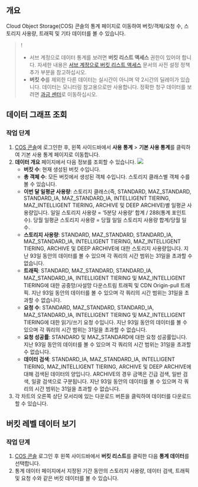 ## 개요

Cloud Object Storage(COS) 콘솔의 통계 페이지로 이동하여 버킷/객체/요청 수, 스토리지 사용량, 트래픽 및 기타 데이터를 볼 수 있습니다.

>!
> - 서브 계정으로 데이터 통계를 보려면 **버킷 리스트 액세스** 권한이 있어야 합니다. 자세한 내용은 [서브 계정으로 버킷 리스트 액세스](https://intl.cloud.tencent.com/document/product/436/17061) 문서의 사전 설정 정책 추가 부분을 참고하십시오.
> - **버킷 수**를 제외한 다른 데이터는 실시간이 아니며 약 2시간의 딜레이가 있습니다. 데이터는 모니터링 참고용으로만 사용합니다. 정확한 청구 데이터를 보려면 [과금 센터](https://console.cloud.tencent.com/account)로 이동하십시오.
> 

## 데이터 그래프 조회

### 작업 단계

1. [COS 콘솔](https://console.cloud.tencent.com/cos5)에 로그인한 후, 왼쪽 사이드바에서 **사용 통계** > **기본 사용 통계**를 클릭하여 기본 사용 통계 페이지로 이동합니다.
2. **데이터 개요** 페이지에서 다음 정보를 조회할 수 있습니다.
   ![](https://qcloudimg.tencent-cloud.cn/raw/7cdb582b1cbb4859ffce7cf69d23b212.png)
    - **버킷 수**: 현재 생성된 버킷 수입니다.                                     
    - **총 객체 수**: 모든 버킷에서 생성된 객체 수입니다. 스토리지 클래스별 객체 수를 볼 수 있습니다.                      
    - **이번 달 일평균 사용량**: 스토리지 클래스(즉, STANDARD, MAZ_STANDARD, STANDARD_IA, MAZ_STANDARD_IA, INTELLIGENT TIERING, MAZ_INTELLIGENT TIERING, ARCHIVE 및 DEEP ARCHIVE)별 일평균 사용량입니다. 일일 스토리지 사용량 = ‘5분당 사용량’ 합계 / 288(통계 포인트 수). 당월 일평균 스토리지 사용량 = 당월 일일 스토리지 사용량 합계/당월 일수.
   - **스토리지 사용량**: STANDARD, MAZ_STANDARD, STANDARD_IA, MAZ_STANDARD_IA, INTELLIGENT TIERING, MAZ_INTELLIGENT TIERING, ARCHIVE 및 DEEP ARCHIVE에 대한 스토리지 사용량입니다. 지난 93일 동안의 데이터를 볼 수 있으며 각 쿼리의 시간 범위는 31일을 초과할 수 없습니다.
   - **트래픽**: STANDARD, MAZ_STANDARD, STANDARD_IA, MAZ_STANDARD_IA, INTELLIGENT TIERING 및 MAZ_INTELLIGENT TIERING에 대한 공중망/사설망 다운스트림 트래픽 및 CDN Origin-pull 트래픽. 지난 93일 동안의 데이터를 볼 수 있으며 각 쿼리의 시간 범위는 31일을 초과할 수 없습니다.
   - **요청 수**: STANDARD, MAZ_STANDARD, STANDARD_IA, MAZ_STANDARD_IA, INTELLIGENT TIERING 및 MAZ_INTELLIGENT TIERING에 대한 읽기/쓰기 요청 수입니다. 지난 93일 동안의 데이터를 볼 수 있으며 각 쿼리의 시간 범위는 31일을 초과할 수 없습니다.
   - **요청 성공률**: STANDARD 및 MAZ_STANDARD에 대한 요청 성공률입니다. 지난 93일 동안의 데이터를 볼 수 있으며 각 쿼리의 시간 범위는 31일을 초과할 수 없습니다.
   - **데이터 검색**: STANDARD_IA, MAZ_STANDARD_IA, INTELLIGENT TIERING, MAZ_INTELLIGENT TIERING, ARCHIVE 및 DEEP ARCHIVE에 대해 검색된 데이터의 양입니다. ARCHIVE의 경우 금액은 긴급 검색, 일반 검색, 일괄 검색으로 구분됩니다. 지난 93일 동안의 데이터를 볼 수 있으며 각 쿼리의 시간 범위는 31일을 초과할 수 없습니다.
3. 각 차트의 오른쪽 상단 모서리에 있는 다운로드 버튼을 클릭하여 데이터를 다운로드할 수 있습니다. 

## 버킷 레벨 데이터 보기

### 작업 단계

1. [COS 콘솔](https://console.cloud.tencent.com/cos5) 로그인 후 왼쪽 사이드바에서 **버킷 리스트**를 클릭한 다음 **통계 데이터**를 선택합니다.
2. 통계 데이터 페이지에서 지정된 기간 동안의 스토리지 사용량, 데이터 검색, 트래픽 및 요청 수와 같은 버킷 데이터를 볼 수 있습니다.

